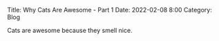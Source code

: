 Title: Why Cats Are Awesome - Part 1
Date: 2022-02-08 8:00
Category: Blog

Cats are awesome because they smell nice.

